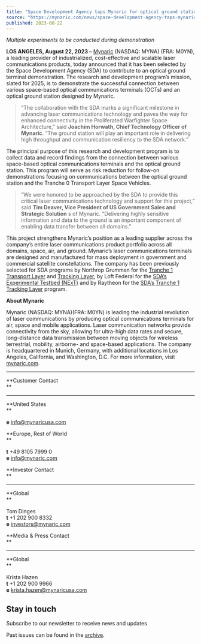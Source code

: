 ```yaml
---
title: "Space Development Agency taps Mynaric for optical ground station project"
source: "https://mynaric.com/news/space-development-agency-taps-mynaric-for-optical-ground-station-project/"
published: 2023-08-22
---
```

*Multiple experiments to be conducted during demonstration*

**LOS ANGELES, August 22, 2023 –** [Mynaric](https://mynaric.com/) (NASDAQ: MYNA) (FRA: M0YN), a leading provider of industrialized, cost-effective and scalable laser communications products, today announced that it has been selected by the Space Development Agency (SDA) to contribute to an optical ground terminal demonstration. The research and development program’s mission, slated for 2025, is to demonstrate the successful connection between various space-based optical communications terminals (OCTs) and an optical ground station designed by Mynaric.

> “The collaboration with the SDA marks a significant milestone in advancing laser communications technology and paves the way for enhanced connectivity in the Proliferated Warfighter Space Architecture,” said **Joachim Horwath, Chief Technology Officer of Mynaric**. “The ground station will play an important role in delivering high throughput and communication resiliency to the SDA network.”

The principal purpose of this research and development program is to collect data and record findings from the connection between various space-based optical communications terminals and the optical ground station. This program will serve as risk reduction for follow-on demonstrations focusing on communications between the optical ground station and the Tranche 0 Transport Layer Space Vehicles.

> “We were honored to be approached by the SDA to provide this critical laser communications technology and support for this project,” said **Tim Deaver, Vice President of US Government Sales and Strategic Solution** s of Mynaric. “Delivering highly sensitive information and data to the ground is an important component of enabling data transfer between all domains.”

This project strengthens Mynaric’s position as a leading supplier across the company’s entire laser communications product portfolio across all domains, space, air, and ground. Mynaric’s laser communications terminals are designed and manufactured for mass deployment in government and commercial satellite constellations. The company has been previously selected for SDA programs by Northrop Grumman for the [Tranche 1 Transport Layer](https://mynaric.com/news/mynaric-acts-as-sole-laser-communication-supplier-for-northrop-grumman-as-part-of-milestone-u-s-government-program/) and [Tracking Layer](https://mynaric.com/news/mynaric-to-provide-optical-communications-terminals-to-northrop-grumman-as-part-of-the-space-development-agencys-tranche-1-tracking-layer-program/), by Loft Federal for the [SDA’s Experimental Testbed (NExT)](https://mynaric.com/news/mynaric-receives-order-from-loft%e2%80%8b-federal%e2%80%8b-for-condor-mk3-optical-communications-terminals-to-support-next-sdas-experimental-testbed/) and by Raytheon for the [SDA’s Tranche 1 Tracking Layer](https://mynaric.com/news/mynaric-selected-by-raytheon-technologies-to-supply-optical-communications-terminals-for-sda-tranche-1-tracking-layer-program/) program.

**About Mynaric**

Mynaric (NASDAQ: MYNA)(FRA: M0YN) is leading the industrial revolution of laser communications by producing optical communications terminals for air, space and mobile applications. Laser communication networks provide connectivity from the sky, allowing for ultra-high data rates and secure, long-distance data transmission between moving objects for wireless terrestrial, mobility, airborne- and space-based applications. The company is headquartered in Munich, Germany, with additional locations in Los Angeles, California, and Washington, D.C. For more information, visit [mynaric.com](https://mynaric.com/).

---

**Customer Contact  
**

---

**United States  
**

**e** [info@mynaricusa.com](https://mynaric.com/news/space-development-agency-taps-mynaric-for-optical-ground-station-project/)

**Europe, Rest of World  
**

**t** +49 8105 7999 0  
**e** [info@mynaric.com](https://mynaric.com/news/space-development-agency-taps-mynaric-for-optical-ground-station-project/)

**Investor Contact  
**

---

**Global  
**

Tom Dinges  
**t** +1 202 900 8332  
**e** [investors@mynaric.com](https://mynaric.com/news/space-development-agency-taps-mynaric-for-optical-ground-station-project/)

**Media & Press Contact  
**

---

**Global  
**

Krista Hazen  
**t** +1 202 900 9966  
**e** [krista.hazen@mynaricusa.com](https://mynaric.com/news/space-development-agency-taps-mynaric-for-optical-ground-station-project/)

## Stay in touch

Subscribe to our newsletter to receive news and updates

Past issues can be found in the [archive](https://us17.campaign-archive.com/home/?u=7b919ac48d490499a79acff9f&id=aaebe0d6df).